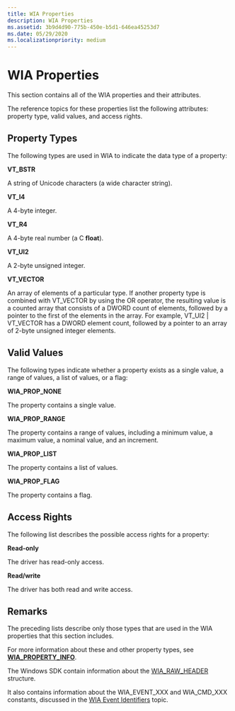 ```yaml
---
title: WIA Properties
description: WIA Properties
ms.assetid: 3b9d4d90-775b-450e-b5d1-646ea45253d7
ms.date: 05/29/2020
ms.localizationpriority: medium
---
```


# WIA Properties

This section contains all of the WIA properties and their attributes.

The reference topics for these properties list the following attributes: property type, valid values, and access rights.

## Property Types

The following types are used in WIA to indicate the data type of a property:

**VT\_BSTR**

A string of Unicode characters (a wide character string).

**VT\_I4**

A 4-byte integer.

**VT\_R4**

A 4-byte real number (a C **float**).

**VT\_UI2**

A 2-byte unsigned integer.

**VT\_VECTOR**

An array of elements of a particular type. If another property type is combined with VT\_VECTOR by using the OR operator, the resulting value is a counted array that consists of a DWORD count of elements, followed by a pointer to the first of the elements in the array. For example, VT\_UI2 | VT\_VECTOR has a DWORD element count, followed by a pointer to an array of 2-byte unsigned integer elements.

## Valid Values

The following types indicate whether a property exists as a single value, a range of values, a list of values, or a flag:

**WIA\_PROP\_NONE**

The property contains a single value.

**WIA\_PROP\_RANGE**

The property contains a range of values, including a minimum value, a maximum value, a nominal value, and an increment.

**WIA\_PROP\_LIST**

The property contains a list of values.

**WIA\_PROP\_FLAG**

The property contains a flag.

## Access Rights

The following list describes the possible access rights for a property:

**Read-only**

The driver has read-only access.

**Read/write** 

The driver has both read and write access.

## Remarks

The preceding lists describe only those types that are used in the WIA properties that this section includes. 

For more information about these and other property types, see [**WIA\_PROPERTY\_INFO**](/windows-hardware/drivers/ddi/wiamindr_lh/ns-wiamindr_lh-_wia_property_info).

The Windows SDK contain information about the [WIA\_RAW\_HEADER](/windows/win32/wia/-wia-wia-raw-header) structure.

It also contains information about the WIA\_EVENT\_XXX and WIA\_CMD\_XXX constants, discussed in the [WIA Event Identifiers](/windows/win32/wia/-wia-wia-event-identifiers) topic.